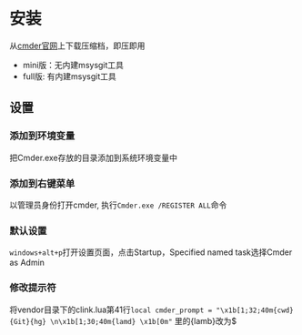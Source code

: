 # 安装

从[cmder官网](http://cmder.net/)上下载压缩档，即压即用

* mini版：无内建msysgit工具
* full版: 有内建msysgit工具

## 设置

### 添加到环境变量

把Cmder.exe存放的目录添加到系统环境变量中

### 添加到右键菜单

以管理员身份打开cmder, 执行`Cmder.exe /REGISTER ALL`命令

### 默认设置

`windows+alt+p`打开设置页面，点击Startup，Specified named task选择Cmder as Admin

### 修改提示符

将vendor目录下的clink.lua第41行`local cmder_prompt = "\x1b[1;32;40m{cwd} {Git}{hg} \n\x1b[1;30;40m{lamd} \x1b[0m"` 里的{lamb}改为$
